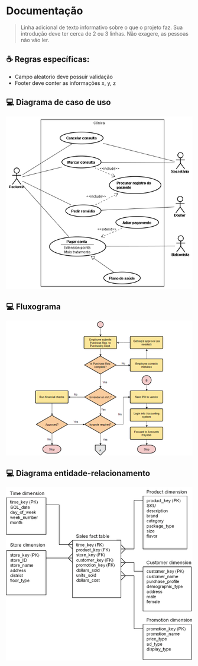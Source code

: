 # Documentação

> Linha adicional de texto informativo sobre o que o projeto faz. Sua introdução deve ter cerca de 2 ou 3 linhas. Não exagere, as pessoas não vão ler.


## ☕ Regras específicas:
- Campo aleatorio deve possuir validação
- Footer deve conter as informações x, y, z  


## 💻 Diagrama de caso de uso
<img src="exemplo-diagrama-image.png" alt="exemplo imagem">


## 💻 Fluxograma
<img src="exemplo-fluxograma-image.png" alt="exemplo imagem">


## 💻 Diagrama entidade-relacionamento
<img src="exemplo-image.png" alt="exemplo imagem">
